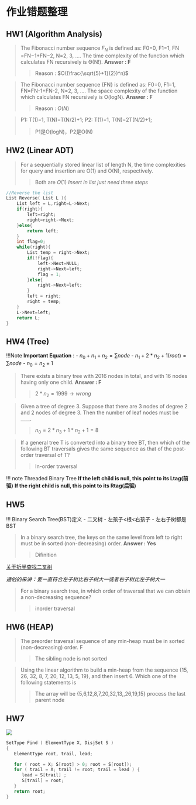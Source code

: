 # 作业错题整理 

## HW1 (Algorithm Analysis)


>The Fibonacci number sequence ${F_N​}$ is defined as: F0​=0, F1​=1, FN​=FN−1​+FN−2​, N=2, 3, .... The time complexity of the function which calculates FN​ recursively is Θ(N!).    __Answer : F__
>>Reason :  $O((\frac{\sqrt{5}+1}{2})^n)$


>The Fibonacci number sequence {FN} is defined as: F0=0, F1=1, FN=FN-1+FN-2, N=2, 3, .... The space complexity of the function which calculates FN recursively is O(logN).   __Answer : F__
>> Reason : $O(N)$


>P1: T(1)=1, T(N)=T(N/2)+1;
P2: T(1)=1, T(N)=2T(N/2)+1;
>>P1是O(logN)，P2是O(N)

## HW2 (Linear ADT)

>For a sequentially stored linear list of length N, the time complexities for query and insertion are O(1) and O(N), respectively.
>> Both are $O(1)$ *Insert in list just need three steps*

```c
//Reverse the list
List Reverse( List L ){
    List left = L,right=L->Next;
    if(right){
        left=right;
        right=right->Next;
    }else{
        return left;
    }
    int flag=0;
    while(right){
        List temp = right->Next;
        if(!flag){
            left->Next=NULL;
            right->Next=left;
            flag = 1;
        }else{
            right->Next=left;
        }
        left = right;
        right = temp;
    }
    L->Next=left;
    return L;
}
```

## HW4 (Tree)

!!!Note
    **Important Equation** : 
    - $n_0+n_1+n_2 = \sum{node}$
    - $n_1 + 2*n_2 + 1(root) = \sum{node}$
    - $n_0 = n_2 + 1$

>There exists a binary tree with 2016 nodes in total, and with 16 nodes having only one child.   __Answer : F__
>> $2*n_2 = 1999 \rightarrow wrong$


>Given a tree of degree 3. Suppose that there are 3 nodes of degree 2 and 2 nodes of degree 3. Then the number of leaf nodes must be ____.
>> $n_0 = 2*n_3 + 1*n_2 + 1 = 8$


>If a general tree T is converted into a binary tree BT, then which of the following BT traversals gives the same sequence as that of the post-order traversal of T?
>> In-order traversal


!!! note Threaded Binary Tree
    **If the left child is null, this point to its Ltag(前驱)**
    **If the right child is null, this point to its Rtag(后驱)** 


## HW5


!!! 
    Binary Search Tree(BST)定义
    - 二叉树
    - 左孩子<根<右孩子
    - 左右子树都是BST


>In a binary search tree, the keys on the same level from left to right must be in sorted (non-decreasing) order.  __Answer : Yes__
>> Difinition

[关于折半查找二叉树](https://blog.csdn.net/weixin_43305485/article/details/120619942)

*通俗的来讲：要一直符合左子树比右子树大一或者右子树比左子树大一*

>For a binary search tree, in which order of traversal that we can obtain a non-decreasing sequence?
>> inorder traversal

## HW6 (HEAP)

>The preorder traversal sequence of any min-heap must be in sorted (non-decreasing) order. F
>> The sibling node is not sorted


>Using the linear algorithm to build a min-heap from the sequence {15, 26, 32, 8, 7, 20, 12, 13, 5, 19}, and then insert 6. Which one of the following statements is
>> The array will be {5,6,12,8,7,20,32,13,,26,19,15}
>> process the last parent node

## HW7


![](https://blog-pic-thorin.oss-cn-hangzhou.aliyuncs.com/2b2d86c3bf46d03665ea88c0847df9d5.png)


```c
SetType Find ( ElementType X, DisjSet S )
{   
   ElementType root, trail, lead;

   for ( root = X; S[root] > 0; root = S[root]);  
   for ( trail = X; trail != root; trail = lead ) {
      lead = S[trail] ;   
      S[trail] = root;   
   } 
   return root;
}
```
